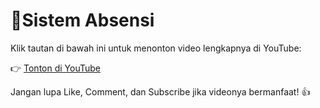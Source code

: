 # 🎥Sistem AbsensiKlik tautan di bawah ini untuk menonton video lengkapnya di YouTube:👉 [Tonton di YouTube](https://youtube.com/shorts/s3gvOnCPx4c?si=wIXTPYiEE4XhLVKW)Jangan lupa Like, Comment, dan Subscribe jika videonya bermanfaat! 👍
